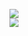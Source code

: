 [![](https://img.shields.io/badge/Made%20With-Github%20Spray-lightgrey.svg?style=for-the-badge&logo=github)](https://github.com/Annihil/github-spray#975)  
[![](https://i.imgur.com/2DrTn0Z.gif)](https://github.com/Annihil/github-spray)